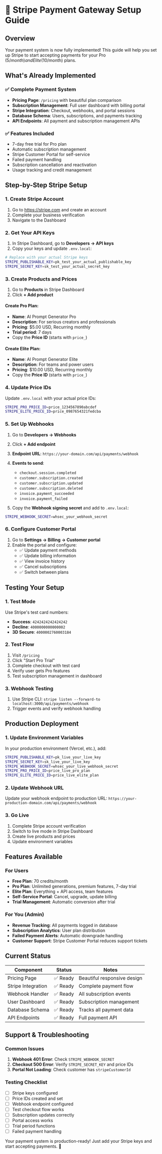 # 🚀 Stripe Payment Gateway Setup Guide

## Overview
Your payment system is now fully implemented! This guide will help you set up Stripe to start accepting payments for your Pro ($5/month) and Elite ($10/month) plans.

## What's Already Implemented

### ✅ **Complete Payment System**
- **Pricing Page**: `/pricing` with beautiful plan comparison
- **Subscription Management**: Full user dashboard with billing portal
- **Stripe Integration**: Checkout, webhooks, and portal sessions
- **Database Schema**: Users, subscriptions, and payments tracking
- **API Endpoints**: All payment and subscription management APIs

### ✅ **Features Included**
- 7-day free trial for Pro plan
- Automatic subscription management
- Stripe Customer Portal for self-service
- Failed payment handling
- Subscription cancellation and reactivation
- Usage tracking and credit management

## Step-by-Step Stripe Setup

### 1. Create Stripe Account
1. Go to https://stripe.com and create an account
2. Complete your business verification
3. Navigate to the Dashboard

### 2. Get Your API Keys
1. In Stripe Dashboard, go to **Developers → API keys**
2. Copy your keys and update `.env.local`:

```bash
# Replace with your actual Stripe keys
STRIPE_PUBLISHABLE_KEY=pk_test_your_actual_publishable_key
STRIPE_SECRET_KEY=sk_test_your_actual_secret_key
```

### 3. Create Products and Prices
1. Go to **Products** in Stripe Dashboard
2. Click **+ Add product**

#### Create Pro Plan:
- **Name**: AI Prompt Generator Pro
- **Description**: For serious creators and professionals
- **Pricing**: $5.00 USD, Recurring monthly
- **Trial period**: 7 days
- Copy the **Price ID** (starts with `price_`)

#### Create Elite Plan:
- **Name**: AI Prompt Generator Elite  
- **Description**: For teams and power users
- **Pricing**: $10.00 USD, Recurring monthly
- Copy the **Price ID** (starts with `price_`)

### 4. Update Price IDs
Update `.env.local` with your actual price IDs:

```bash
STRIPE_PRO_PRICE_ID=price_1234567890abcdef
STRIPE_ELITE_PRICE_ID=price_0987654321fedcba
```

### 5. Set Up Webhooks
1. Go to **Developers → Webhooks**
2. Click **+ Add endpoint**
3. **Endpoint URL**: `https://your-domain.com/api/payments/webhook`
4. **Events to send**:
   - `checkout.session.completed`
   - `customer.subscription.created`
   - `customer.subscription.updated` 
   - `customer.subscription.deleted`
   - `invoice.payment_succeeded`
   - `invoice.payment_failed`

5. Copy the **Webhook signing secret** and add to `.env.local`:
```bash
STRIPE_WEBHOOK_SECRET=whsec_your_webhook_secret
```

### 6. Configure Customer Portal
1. Go to **Settings → Billing → Customer portal**
2. Enable the portal and configure:
   - ✅ Update payment methods
   - ✅ Update billing information
   - ✅ View invoice history
   - ✅ Cancel subscriptions
   - ✅ Switch between plans

## Testing Your Setup

### 1. Test Mode
Use Stripe's test card numbers:
- **Success**: `4242424242424242`
- **Decline**: `4000000000000002`
- **3D Secure**: `4000002760003184`

### 2. Test Flow
1. Visit `/pricing` 
2. Click "Start Pro Trial"
3. Complete checkout with test card
4. Verify user gets Pro features
5. Test subscription management in dashboard

### 3. Webhook Testing
1. Use Stripe CLI: `stripe listen --forward-to localhost:3000/api/payments/webhook`
2. Trigger events and verify webhook handling

## Production Deployment

### 1. Update Environment Variables
In your production environment (Vercel, etc.), add:

```bash
STRIPE_PUBLISHABLE_KEY=pk_live_your_live_key
STRIPE_SECRET_KEY=sk_live_your_live_key  
STRIPE_WEBHOOK_SECRET=whsec_your_live_webhook_secret
STRIPE_PRO_PRICE_ID=price_live_pro_plan
STRIPE_ELITE_PRICE_ID=price_live_elite_plan
```

### 2. Update Webhook URL
Update your webhook endpoint to production URL:
`https://your-production-domain.com/api/payments/webhook`

### 3. Go Live
1. Complete Stripe account verification
2. Switch to live mode in Stripe Dashboard
3. Create live products and prices
4. Update environment variables

## Features Available

### For Users
- **Free Plan**: 70 credits/month
- **Pro Plan**: Unlimited generations, premium features, 7-day trial
- **Elite Plan**: Everything + API access, team features
- **Self-Service Portal**: Cancel, upgrade, update billing
- **Trial Management**: Automatic conversion after trial

### For You (Admin)
- **Revenue Tracking**: All payments logged in database
- **Subscription Analytics**: User plan distribution
- **Failed Payment Alerts**: Automatic downgrade handling
- **Customer Support**: Stripe Customer Portal reduces support tickets

## Current Status

| Component | Status | Notes |
|-----------|--------|-------|
| Pricing Page | ✅ Ready | Beautiful responsive design |
| Stripe Integration | ✅ Ready | Complete payment flow |
| Webhook Handler | ✅ Ready | All subscription events |
| User Dashboard | ✅ Ready | Subscription management |
| Database Schema | ✅ Ready | Tracks all payment data |
| API Endpoints | ✅ Ready | Full payment API |

## Support & Troubleshooting

### Common Issues
1. **Webhook 401 Error**: Check `STRIPE_WEBHOOK_SECRET`
2. **Checkout 500 Error**: Verify `STRIPE_SECRET_KEY` and price IDs
3. **Portal Not Loading**: Check customer has `stripeCustomerId`

### Testing Checklist
- [ ] Stripe keys configured
- [ ] Price IDs created and set
- [ ] Webhook endpoint configured  
- [ ] Test checkout flow works
- [ ] Subscription updates correctly
- [ ] Portal access works
- [ ] Trial period functions
- [ ] Failed payment handling

Your payment system is production-ready! Just add your Stripe keys and start accepting payments. 🎉